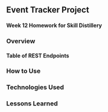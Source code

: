 ## Event Tracker Project

#### Week 12 Homework for Skill Distillery

### Overview

#### Table of REST Endpoints

### How to Use

### Technologies Used

### Lessons Learned
